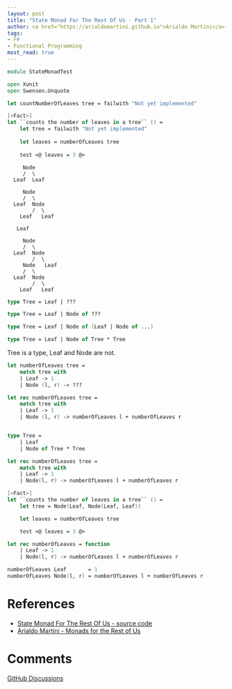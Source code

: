 ```yaml
---
layout: post
title: "State Monad For The Rest Of Us - Part 1"
author: <a href="https://arialdomartini.github.io">Arialdo Martini</a>
tags:
- F#
- Functional Programming
most_read: true
---
```

<!--more-->

```fsharp
module StateMonadTest

open Xunit
open Swensen.Unquote

let countNumberOfLeaves tree = failwith "Not yet implemented"

[<Fact>]
let ``counts the number of leaves in a tree`` () =
    let tree = failwith "Not yet implemented"
    
    let leaves = numberOfLeaves tree
    
    test <@ leaves = 3 @>
```


```
     Node
     /  \
  Leaf  Leaf

     Node
     /  \
  Leaf  Node
        /  \
    Leaf   Leaf

   Leaf
```


```
     Node
     /  \
  Leaf  Node
        /  \
     Node   Leaf
     /  \
  Leaf  Node
        /  \
    Leaf   Leaf
```

```fsharp
type Tree = Leaf | ???
```

```fsharp
type Tree = Leaf | Node of ???
```


```fsharp
type Tree = Leaf | Node of (Leaf | Node of ...)
```


```fsharp
type Tree = Leaf | Node of Tree * Tree
```

Tree is a type, Leaf and Node are not.

```fsharp
let numberOfLeaves tree =
    match tree with
    | Leaf -> 1
    | Node (l, r) -> ??? 
```


```fsharp
let rec numberOfLeaves tree =
    match tree with
    | Leaf -> 1
    | Node (l, r) -> numberOfLeaves l + numberOfLeaves r
```


```fsharp

type Tree =
    | Leaf
    | Node of Tree * Tree

let rec numberOfLeaves tree =
    match tree with
    | Leaf -> 1
    | Node(l, r) -> numberOfLeaves l + numberOfLeaves r

[<Fact>]
let ``counts the number of leaves in a tree`` () =
    let tree = Node(Leaf, Node(Leaf, Leaf))

    let leaves = numberOfLeaves tree

    test <@ leaves = 3 @>
```

```fsharp
let rec numberOfLeaves = function
    | Leaf -> 1
    | Node(l, r) -> numberOfLeaves l + numberOfLeaves r
```


```fsharp
numberOfLeaves Leaf       = 1
numberOfLeaves Node(l, r) = numberOfLeaves l + numberOfLeaves r
```

# References

* [State Monad For The Rest Of Us - source code][source-code]
* [Arialdo Martini - Monads for the Rest of Us][monads-for-the-rest-of-us]

[source-code]: https://github.com/arialdomartini/state-monad-for-the-rest-of-us
[monads-for-the-rest-of-us]: https://arialdomartini.github.io/monads-for-the-rest-of-us

# Comments
[GitHub Discussions](https://github.com/arialdomartini/arialdomartini.github.io/discussions/30)
